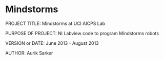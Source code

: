 # Mindstorms
PROJECT TITLE: Mindstorms at UCI AICPS Lab

PURPOSE OF PROJECT: NI Labview code to program Mindstorms robots

VERSION or DATE: June 2013 - August 2013

AUTHOR: Aurik Sarker
